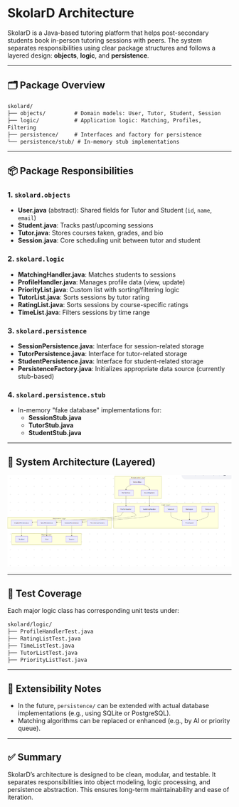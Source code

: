 # SkolarD Architecture

SkolarD is a Java-based tutoring platform that helps post-secondary students book in-person tutoring sessions with peers. The system separates responsibilities using clear package structures and follows a layered design: **objects**, **logic**, and **persistence**.

---

## 🗂 Package Overview

```
skolard/
├── objects/         # Domain models: User, Tutor, Student, Session
├── logic/           # Application logic: Matching, Profiles, Filtering
├── persistence/     # Interfaces and factory for persistence
└── persistence/stub/ # In-memory stub implementations
```

---

## 📦 Package Responsibilities

### 1. `skolard.objects`
- **User.java** (abstract): Shared fields for Tutor and Student (`id`, `name`, `email`)
- **Student.java**: Tracks past/upcoming sessions
- **Tutor.java**: Stores courses taken, grades, and bio
- **Session.java**: Core scheduling unit between tutor and student

### 2. `skolard.logic`
- **MatchingHandler.java**: Matches students to sessions
- **ProfileHandler.java**: Manages profile data (view, update)
- **PriorityList.java**: Custom list with sorting/filtering logic
- **TutorList.java**: Sorts sessions by tutor rating
- **RatingList.java**: Sorts sessions by course-specific ratings
- **TimeList.java**: Filters sessions by time range

### 3. `skolard.persistence`
- **SessionPersistence.java**: Interface for session-related storage
- **TutorPersistence.java**: Interface for tutor-related storage
- **StudentPersistence.java**: Interface for student-related storage
- **PersistenceFactory.java**: Initializes appropriate data source (currently stub-based)

### 4. `skolard.persistence.stub`
- In-memory "fake database" implementations for:
  - **SessionStub.java**
  - **TutorStub.java**
  - **StudentStub.java**

---

## 🧠 System Architecture (Layered)

![System Architecture](Architecture.PNG)

---

## 🧪 Test Coverage

Each major logic class has corresponding unit tests under:
```
skolard/logic/
├── ProfileHandlerTest.java
├── RatingListTest.java
├── TimeListTest.java
├── TutorListTest.java
├── PriorityListTest.java
```

---

## 🔄 Extensibility Notes

- In the future, `persistence/` can be extended with actual database implementations (e.g., using SQLite or PostgreSQL).
- Matching algorithms can be replaced or enhanced (e.g., by AI or priority queue).

---

## ✅ Summary

SkolarD’s architecture is designed to be clean, modular, and testable. It separates responsibilities into object modeling, logic processing, and persistence abstraction. This ensures long-term maintainability and ease of iteration.